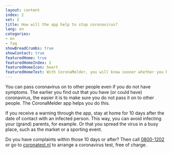 ```yaml
---
layout: content
index: 2
set: 2
title: How will the app help to stop coronavirus? 
lang: en
categories:
- en
- faq
showBreadCrumbs: true
showContact: true
featuredHome: true
featuredHomeIndex: 1
featuredHomeIcon: heart
featuredHomeText: With CoronaMelder, you will know sooner whether you have a higher chance of contamination.
---
```


You can pass coronavirus on to other people even if you do not have symptoms. The earlier you find out that you have (or could have) coronavirus, the easier it is to make sure you do not pass it on to other people. The CoronaMelder app helps you do this. 

If you receive a warning through the app, stay at home for 10 days after the date of contact with an infected person. This way, you can avoid infecting your (grand) parents, for example. Or that you spread the virus in a busy place, such as the market or a sporting event.

Do you have complaints within those 10 days or after? Then call <a href="tel:0800-1202">0800-1202</a> or go to <a href="https://www.coronatest.nl" target="_blank" rel="noopener noreferrer">coronatest.nl</a> to arrange a coronavirus test, free of charge.
